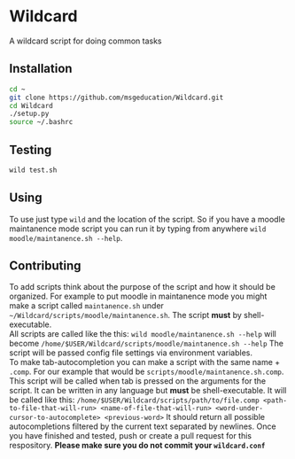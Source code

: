 # Wildcard
A wildcard script for doing common tasks

## Installation
```bash
cd ~
git clone https://github.com/msgeducation/Wildcard.git
cd Wildcard
./setup.py
source ~/.bashrc
```
## Testing
```bash
wild test.sh
```
## Using
To use just type `wild` and the location of the script.  So if you have a moodle maintanence mode script you can run it by typing from anywhere `wild moodle/maintanence.sh --help`.  

## Contributing
To add scripts think about the purpose of the script and how it should be organized.  For example to put moodle in maintanence mode you might make a script called `maintanence.sh` under `~/Wildcard/scripts/moodle/maintanence.sh`.  The script **must** by shell-executable.  
All scripts are called like the this: 
`wild moodle/maintanence.sh --help` will become `/home/$USER/Wildcard/scripts/moodle/maintanence.sh --help`  The script will be passed config file settings via environment variables.  
To make tab-autocompletion you can make a script with the same name + `.comp`.  For our example that would be `scripts/moodle/maintanence.sh.comp`.  This script will be called when tab is pressed on the arguments for the script.  It can be written in any language but **must** be shell-executable.  It will be called like this: 
`/home/$USER/Wildcard/scripts/path/to/file.comp <path-to-file-that-will-run> <name-of-file-that-will-run> <word-under-cursor-to-autocomplete> <previous-word>`
It should return all possible autocompletions filtered by the current text separated by newlines. 
Once you have finished and tested, push or create a pull request for this respository. **Please make sure you do not commit your `wildcard.conf`**
